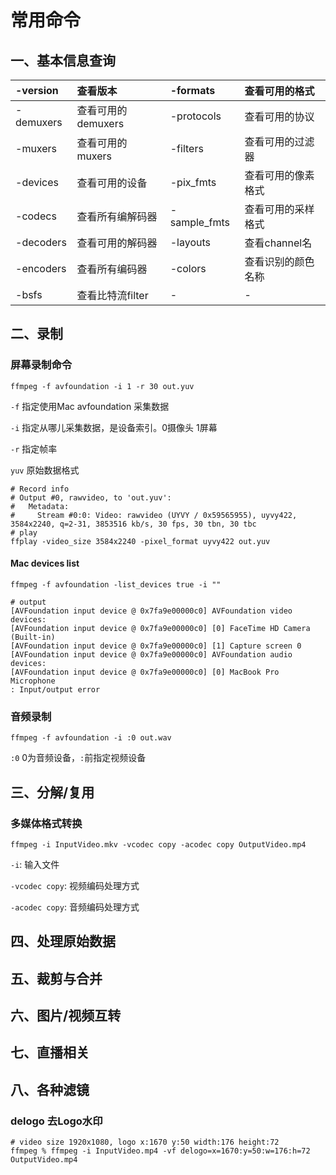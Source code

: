 # 常用命令

## 一、基本信息查询

|-version|查看版本|-formats|查看可用的格式|
|:--|:--|:--|:--|
|-demuxers|查看可用的demuxers|-protocols|查看可用的协议|
|-muxers|查看可用的muxers|-filters|查看可用的过滤器|
|-devices|查看可用的设备|-pix_fmts|查看可用的像素格式|
|-codecs|查看所有编解码器|-sample_fmts|查看可用的采样格式|
|-decoders|查看可用的解码器|-layouts|查看channel名|
|-encoders|查看所有编码器|-colors|查看识别的颜色名称|
|-bsfs|查看比特流filter|-|-|

## 二、录制

### 屏幕录制命令

```shell
ffmpeg -f avfoundation -i 1 -r 30 out.yuv
```

`-f` 指定使用Mac avfoundation 采集数据

`-i` 指定从哪儿采集数据，是设备索引。0摄像头 1屏幕

`-r` 指定帧率

`yuv` 原始数据格式

```shell
# Record info
# Output #0, rawvideo, to 'out.yuv':
#   Metadata:
#     Stream #0:0: Video: rawvideo (UYVY / 0x59565955), uyvy422, 3584x2240, q=2-31, 3853516 kb/s, 30 fps, 30 tbn, 30 tbc
# play
ffplay -video_size 3584x2240 -pixel_format uyvy422 out.yuv
```

#### Mac devices list

```shell
ffmpeg -f avfoundation -list_devices true -i ""
```

```shell
# output
[AVFoundation input device @ 0x7fa9e00000c0] AVFoundation video devices:
[AVFoundation input device @ 0x7fa9e00000c0] [0] FaceTime HD Camera (Built-in)
[AVFoundation input device @ 0x7fa9e00000c0] [1] Capture screen 0
[AVFoundation input device @ 0x7fa9e00000c0] AVFoundation audio devices:
[AVFoundation input device @ 0x7fa9e00000c0] [0] MacBook Pro Microphone
: Input/output error
```

### 音频录制

```shell
ffmpeg -f avfoundation -i :0 out.wav
```

`:0` 0为音频设备，`:`前指定视频设备

## 三、分解/复用

### 多媒体格式转换

```shell
ffmpeg -i InputVideo.mkv -vcodec copy -acodec copy OutputVideo.mp4
```

`-i`: 输入文件

`-vcodec copy`: 视频编码处理方式

`-acodec copy`: 音频编码处理方式

## 四、处理原始数据

## 五、裁剪与合并

## 六、图片/视频互转

## 七、直播相关

## 八、各种滤镜

### delogo 去Logo水印

```shell
# video size 1920x1080, logo x:1670 y:50 width:176 height:72
ffmpeg % ffmpeg -i InputVideo.mp4 -vf delogo=x=1670:y=50:w=176:h=72 OutputVideo.mp4
```
